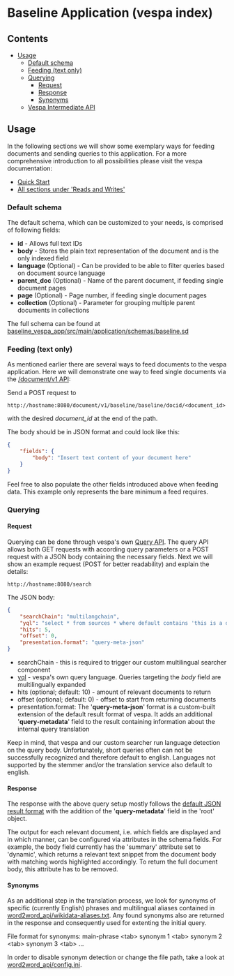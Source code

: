 # Baseline Application (vespa index)

## Contents
- [Usage](#usage)
    - [Default schema](#default-schema)
    - [Feeding (text only)](#feeding-text-only)
    - [Querying](#querying)
      - [Request](#request)
      - [Response](#response)
      - [Synonyms](#synonyms)
  - [Vespa Intermediate API](#vespa-intermediate-api)
    

## Usage

In the following sections we will show some exemplary ways for feeding documents and sending queries to this application. For a more comprehensive introduction to all possibilities please visit the vespa documentation: 
- [Quick Start](https://docs.vespa.ai/en/vespa-quick-start.html)
- [All sections under 'Reads and Writes'](https://docs.vespa.ai/en/reads-and-writes.html)
### Default schema
The default schema, which can be customized to your needs, is comprised of following fields: 
- **id** - Allows full text IDs
- **body** - Stores the plain text representation of the document and is the only indexed field
- **language** (Optional) - Can be provided to be able to filter queries based on document source language
- **parent_doc** (Optional) - Name of the parent document, if feeding single document pages
- **page** (Optional) - Page number, if feeding single document pages
- **collection** (Optional) - Parameter for grouping multiple parent documents in collections

The full schema can be found at [baseline_vespa_app/src/main/application/schemas/baseline.sd](baseline_vespa_app/src/main/application/schemas/baseline.sd)

### Feeding (text only)
 As mentioned earlier there are several ways to feed documents to the vespa application. Here we will demonstrate one way to feed single documents via the [/document/v1 API](https://docs.vespa.ai/en/document-v1-api-guide.html):

 Send a POST request to 
 
 ```http://hostname:8080/document/v1/baseline/baseline/docid/<document_id>```

 with the desired *document_id* at the end of the path.
 
 The body should be in JSON format and could look like this:
 ```json
 {
     "fields": {
         "body": "Insert text content of your document here"
     }
 }
 ```
Feel free to also populate the other fields introduced above when feeding data. This example only represents the bare minimum a feed requires.

### Querying

#### Request
Querying can be done through vespa's own [Query API](https://docs.vespa.ai/en/query-api.html). The query API allows both GET requests with according query parameters or a POST request with a JSON body containing the necessary fields. Next we will show an example request (POST for better readability) and explain the details:

```
http://hostname:8080/search
```
The JSON body:
```json
{
    "searchChain": "multilangchain",
    "yql": "select * from sources * where default contains 'this is a demo query';",
    "hits": 5,
    "offset": 0,
    "presentation.format": "query-meta-json"
}
```
- searchChain - this is required to trigger our custom multilingual searcher component
- [yql](https://docs.vespa.ai/en/query-language.html) - vespa's own query language. Queries targeting the *body* field are multilingually expanded
- hits (optional; default: 10) - amount of relevant documents to return
- offset (optional; default: 0) - offset to start from returning documents
- presentation.format: The '**query-meta-json**' format is a custom-built extension of the default result format of vespa. It adds an additional '**query-metadata**' field to the result containing information about the internal query translation

Keep in mind, that vespa and our custom searcher run language detection on the query body. Unfortunately, short queries often can not be successfully recognized and therefore default to english. Languages not supported by the stemmer and/or the translation service also default to english.

#### Response
The response with the above query setup mostly follows the [default JSON result format](https://docs.vespa.ai/en/reference/default-result-format.html) with the addition of the '**query-metadata**' field in the 'root' object. 

The output for each relevant document, i.e. which fields are displayed and in which manner, can be configured via attributes in the schema fields. For example, the body field currently has the 'summary' attribute set to 'dynamic', which returns a relevant text snippet from the document body with matching words highlighted accordingly. To return the full document body, this attribute has to be removed.

#### Synonyms
As an additional step in the translation process, we look for synonyms of specific (currently English) phrases and multilingual aliases contained in [word2word_api/wikidata-aliases.txt](../word2word_api/wikidata-aliases.txt). Any found synonyms also are returned in the response and consequently used for extenting the initial query. 

File format for synonyms: main-phrase \<tab> synonym 1 \<tab> synonym 2 \<tab> synonym 3 \<tab> ...

In order to disable synonym detection or change the file path, take a look at [word2word_api/config.ini](../word2word_api/config.ini).
